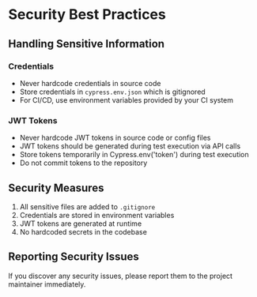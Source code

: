 # Security Best Practices

## Handling Sensitive Information

### Credentials
- Never hardcode credentials in source code
- Store credentials in `cypress.env.json` which is gitignored
- For CI/CD, use environment variables provided by your CI system

### JWT Tokens
- Never hardcode JWT tokens in source code or config files
- JWT tokens should be generated during test execution via API calls
- Store tokens temporarily in Cypress.env('token') during test execution
- Do not commit tokens to the repository

## Security Measures
1. All sensitive files are added to `.gitignore`
2. Credentials are stored in environment variables
3. JWT tokens are generated at runtime
4. No hardcoded secrets in the codebase

## Reporting Security Issues
If you discover any security issues, please report them to the project maintainer immediately.
